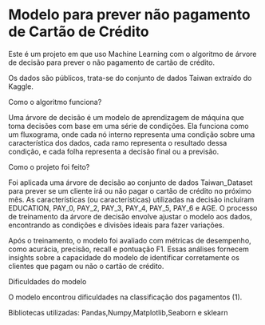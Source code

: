 # **Modelo para prever não pagamento de Cartão de Crédito**

Este é um projeto em que uso Machine Learning com o algoritmo de árvore de decisão para prever o não pagamento de cartão de crédito.

Os dados são públicos, trata-se do conjunto de dados Taiwan extraído do Kaggle.

Como o algoritmo funciona?

Uma árvore de decisão é um modelo de aprendizagem de máquina que toma decisões com base em uma série de condições. Ela funciona como um fluxograma, onde cada nó interno representa uma condição sobre uma característica dos dados, cada ramo representa o resultado dessa condição, e cada folha representa a decisão final ou a previsão.

Como o projeto foi feito?

Foi aplicada uma árvore de decisão ao conjunto de dados Taiwan_Dataset para prever se um cliente irá ou não pagar o cartão de crédito no próximo mês. As características (ou características) utilizadas na decisão incluíram EDUCATION, PAY_0, PAY_2, PAY_3, PAY_4, PAY_5, PAY_6 e AGE. O processo de treinamento da árvore de decisão envolve ajustar o modelo aos dados, encontrando as condições e divisões ideais para fazer variações.

Após o treinamento, o modelo foi avaliado com métricas de desempenho, como acurácia, precisão, recall e pontuação F1. Essas análises fornecem insights sobre a capacidade do modelo de identificar corretamente os clientes que pagam ou não o cartão de crédito.

Dificuldades do modelo

O modelo encontrou dificuldades na classificação dos pagamentos (1).

Bibliotecas utilizadas: Pandas,Numpy,Matplotlib,Seaborn e sklearn
